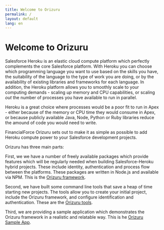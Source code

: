 ```yaml
---
title: Welcome to Orizuru
permalink: /
layout: default
lang: en
---
```


# Welcome to Orizuru

Salesforce Heroku is an elastic cloud compute platform which perfectly complements the core Salesforce platform. With Heroku you can choose which programming language you want to use based on the skills you have, the suitability of the language to the type of work you are doing, or by the availability of existing libraries and frameworks for each language. In addition, the Heroku platform allows you to smoothly scale to your computing demands - scaling *up* memory and CPU capabilities, or scaling *out* the number of processes you have available to run in parallel.

Heroku is a great choice where processes would be a poor fit to run in Apex - either because of the memory or CPU time they would consume in Apex, or because publicly available Java, Node, Python or Ruby libraries reduce the amound of code you would need to write.

FinancialForce Orizuru sets out to make it as simple as possible to add Heroku compute power to your Salesforce development projects.

Orizuru has three main parts:

First, we we have a number of freely available packages which provide features which will be regularly needed when building Salesforce-Heroku hybrid projects. These include identity, authentication and process flow between the platforms. These packages are written in Node.js and available via NPM. This is the [Orizuru framework](../framework/).

Second, we have built some command line tools that save a heap of time starting new projects. The tools allow you to create your initial project, include the Orizuru framework, and configure identification and authentication. These are the [Orizuru tools](../tools/).

Third, we are providing a sample application which demonstrates the Orizuru framework in a realistic and relatable way. This is he [Orizuru Sample App](../sample/).
